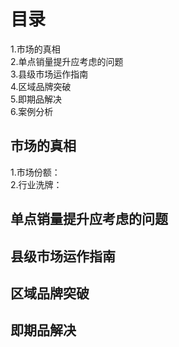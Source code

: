 
# 目录  
1.市场的真相   
2.单点销量提升应考虑的问题   
3.县级市场运作指南    
4.区域品牌突破   
5.即期品解决   
6.案例分析  

## 市场的真相 
1.市场份额：  
2.行业洗牌：  

## 单点销量提升应考虑的问题   
## 县级市场运作指南   
## 区域品牌突破 
## 即期品解决   



